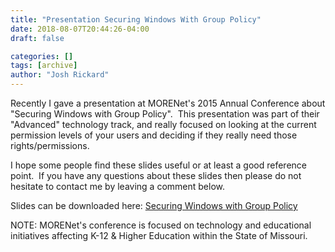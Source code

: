 ```yaml
---
title: "Presentation Securing Windows With Group Policy"
date: 2018-08-07T20:44:26-04:00
draft: false

categories: []
tags: [archive]
author: "Josh Rickard"
---
```

Recently I gave a presentation at MORENet's 2015 Annual Conference about "Securing Windows with Group Policy".  This presentation was part of their "Advanced" technology track, and really focused on looking at the current permission levels of your users and deciding if they really need those rights/permissions.

I hope some people find these slides useful or at least a good reference point.  If you have any questions about these slides then please do not hesitate to contact me by leaving a comment below.

Slides can be downloaded here: <a href="https://msadministrator.files.wordpress.com/2015/10/securing-windows-with-group-policy.pptx">Securing Windows with Group Policy</a>

NOTE: MORENet's conference is focused on technology and educational initiatives affecting K-12 &amp; Higher Education within the State of Missouri.
